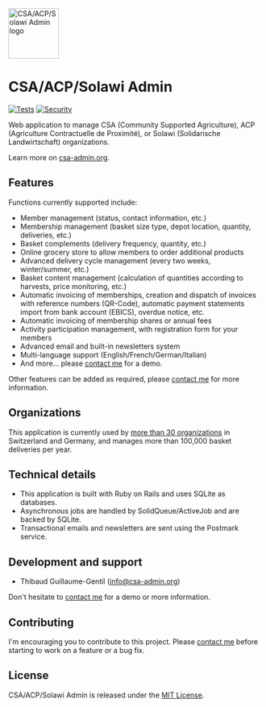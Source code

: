 <a href="https://csa-admin.org">
  <img title="CSA/ACP/Solawi Admin logo" src="https://csa-admin.org/images/logo-23671d2e.svg" width="100">
</a>

# CSA/ACP/Solawi Admin

[![Tests](https://github.com/csa-admin-org/csa-admin/actions/workflows/tests.yml/badge.svg)](https://github.com/csa-admin-org/csa-admin/actions/workflows/tests.yml) [![Security](https://github.com/csa-admin-org/csa-admin/actions/workflows/security.yml/badge.svg)](https://github.com/csa-admin-org/csa-admin/actions/workflows/security.yml)

Web application to manage CSA (Community Supported Agriculture), ACP (Agriculture Contractuelle de Proximité), or Solawi (Solidarische Landwirtschaft) organizations.

Learn more on [csa-admin.org](https://csa-admin.org).

## Features

Functions currently supported include:

- Member management (status, contact information, etc.)
- Membership management (basket size type, depot location, quantity, deliveries, etc.)
- Basket complements (delivery frequency, quantity, etc.)
- Online grocery store to allow members to order additional products
- Advanced delivery cycle management (every two weeks, winter/summer, etc.)
- Basket content management (calculation of quantities according to harvests, price monitoring, etc.)
- Automatic invoicing of memberships, creation and dispatch of invoices with reference numbers (QR-Code), automatic payment statements import from bank account (EBICS), overdue notice, etc.
- Automatic invoicing of membership shares or annual fees
- Activity participation management, with registration form for your members
- Advanced email and built-in newsletters system
- Multi-language support (English/French/German/Italian)
- And more... please [contact me](mailto:info@csa-admin.org) for a demo.

Other features can be added as required, please [contact me](mailto:info@csa-admin.org) for more information.

## Organizations

This application is currently used by [more than 30 organizations](https://csa-admin.org/#organizations) in Switzerland and Germany, and manages more than 100,000 basket deliveries per year.

## Technical details

- This application is built with Ruby on Rails and uses SQLite as databases.
- Asynchronous jobs are handled by SolidQueue/ActiveJob and are backed by SQLite.
- Transactional emails and newsletters are sent using the Postmark service.

## Development and support

- Thibaud Guillaume-Gentil ([info@csa-admin.org](mailto:info@csa-admin.org))

Don't hesitate to [contact me](mailto:info@csa-admin.org) for a demo or more information.

## Contributing

I'm encouraging you to contribute to this project. Please [contact me](mailto:info@csa-admin.org) before starting to work on a feature or a bug fix.

## License

CSA/ACP/Solawi Admin is released under the [MIT License](https://opensource.org/licenses/MIT).
